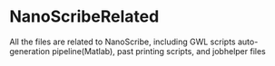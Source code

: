 # NanoScribeRelated
All the files are related to NanoScribe, including GWL scripts auto-generation pipeline(Matlab), past printing scripts, and jobhelper files
